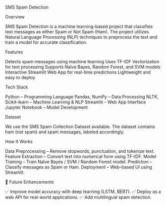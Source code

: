 SMS Spam Detection

Overview

SMS Spam Detection is a machine learning-based project that classifies text messages as either Spam or Not Spam (Ham). The project utilizes Natural Language Processing (NLP) techniques to preprocess the text and train a model for accurate classification.


 Features
 
 Detects spam messages using machine learning
 Uses TF-IDF Vectorization for text processing
 Supports Naïve Bayes, Random Forest, and SVM models
 Interactive Streamlit Web App for real-time predictions
 Lightweight and easy to deploy

 Tech Stack

 Python – Programming Language
 Pandas, NumPy – Data Processing
 NLTK, Scikit-learn – Machine Learning & NLP
 Streamlit – Web App Interface
 Jupyter Notebook – Model Development


 Dataset

 We use the SMS Spam Collection Dataset available. The dataset contains ham (not spam) and spam messages, labeled accordingly.


 How It Works

 Data Preprocessing – Remove stopwords, punctuation, and tokenize text.
 Feature Extraction – Convert text into numerical form using TF-IDF.
 Model Training – Train Naïve Bayes / SVM / Random Forest model.
 Prediction – Classify messages as Spam or Ham.
 Deployment – Web-based UI using Streamlit.


🔮 Future Enhancements

✅ Improve model accuracy with deep learning (LSTM, BERT).
✅ Deploy as a web API for real-world applications.
✅ Add multilingual spam detection.
